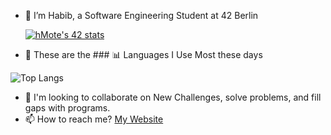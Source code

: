 - 👋 I’m Habib, a Software Engineering Student at 42 Berlin

  [![hMote's 42 stats](https://badge.mediaplus.ma/kettlebells/hMote?1337Badge=off&UM6P=off)](https://github.com/oakoudad/badge42)
  
- 👀 These are the ### 📊 Languages I Use Most these days
  
![Top Langs](https://github-readme-stats.vercel.app/api/top-langs/?username=habibma&layout=compact&theme=radical)

- 💞️ I'm looking to collaborate on New Challenges, solve problems, and fill gaps with programs.
- 📫 How to reach me? [My Website](https://habibmote.com/)

